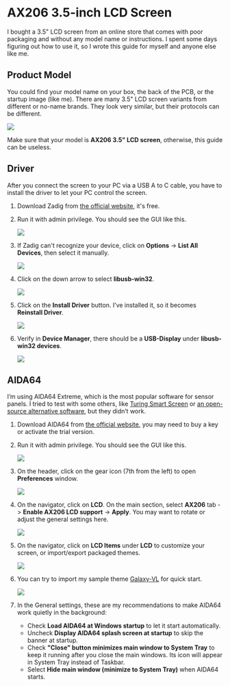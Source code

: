 # AX206 3.5-inch LCD Screen

I bought a 3.5" LCD screen from an online store that comes with poor packaging and without any model name or instructions. I spent some days figuring out how to use it, so I wrote this guide for myself and anyone else like me.

## Product Model

You could find your model name on your box, the back of the PCB, or the startup image (like me). There are many 3.5" LCD screen variants from different or no-name brands. They look very similar, but their protocols can be different.

![](https://github.com/sonnt45/ax206-aida64/blob/main/photos/20231231_041447760_iOS.jpg?raw=true)

Make sure that your model is **AX206 3.5" LCD screen**, otherwise, this guide can be useless.

## Driver

After you connect the screen to your PC via a USB A to C cable, you have to install the driver to let your PC control the screen.

1. Download Zadig from [the official website](https://zadig.akeo.ie/), it's free.
2. Run it with admin privilege. You should see the GUI like this.

   ![](https://github.com/sonnt45/ax206-aida64/blob/main/photos/4.png?raw=true)

3. If Zadig can't recognize your device, click on **Options** -> **List All Devices**, then select it manually.

   ![](https://github.com/sonnt45/ax206-aida64/blob/main/photos/2.png?raw=true)

4. Click on the down arrow to select **libusb-win32**.

   ![](https://github.com/sonnt45/ax206-aida64/blob/main/photos/5.png?raw=true)

5. Click on the **Install Driver** button. I’ve installed it, so it becomes **Reinstall Driver**.

   ![](https://github.com/sonnt45/ax206-aida64/blob/main/photos/6.png?raw=true)

6. Verify in **Device Manager**, there should be a **USB-Display** under **libusb-win32 devices**.

   ![](https://github.com/sonnt45/ax206-aida64/blob/main/photos/7.png?raw=true)

## AIDA64

I’m using AIDA64 Extreme, which is the most popular software for sensor panels. I tried to test with some others, like [Turing Smart Screen](https://www.turzx.com/) or [an open-source alternative software](https://github.com/mathoudebine/turing-smart-screen-python), but they didn’t work.

1. Download AIDA64 from [the official website](https://www.aida64.com/downloads), you may need to buy a key or activate the trial version.
2. Run it with admin privilege. You should see the GUI like this.

   ![](https://github.com/sonnt45/ax206-aida64/blob/main/photos/10.png?raw=true)

3. On the header, click on the gear icon (7th from the left) to open **Preferences** window.

   ![](https://github.com/sonnt45/ax206-aida64/blob/main/photos/14.png?raw=true)

4. On the navigator, click on **LCD**. On the main section, select **AX206** tab -> **Enable AX206 LCD support** -> **Apply**. You may want to rotate or adjust the general settings here.

   ![](https://github.com/sonnt45/ax206-aida64/blob/main/photos/11.png?raw=true)

5. On the navigator, click on **LCD Items** under **LCD** to customize your screen, or import/export packaged themes.

   ![](https://github.com/sonnt45/ax206-aida64/blob/main/photos/12.png?raw=true)

6. You can try to import my sample theme [Galaxy-VL](https://minhaskamal.github.io/DownGit/#/home?url=https://github.com/sonnt45/ax206-aida64/blob/main/themes/galaxy-vl/galaxy-vl.axlcd) for quick start.

   ![](https://github.com/sonnt45/ax206-aida64/blob/main/photos/13.png?raw=true)

7. In the General settings, these are my recommendations to make AIDA64 work quietly in the background:

   - Check **Load AIDA64 at Windows startup** to let it start automatically.
   - Uncheck **Display AIDA64 splash screen at startup** to skip the banner at startup.
   - Check **"Close" button minimizes main window to System Tray** to keep it running after you close the main windows. Its icon will appear in System Tray instead of Taskbar.
   - Select **Hide main window (minimize to System Tray)** when AIDA64 starts.

